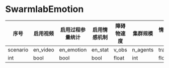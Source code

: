 # SwarmlabEmotion
 
| 序号 | 启用视频 | 启用过程参量统计 | 启用情感机制 | 障碍物速度 | 集群规模 | 情感传递因子 | 恐惧情感激发距离 | 斥力系数基值 | 斥力系数调节范围 | 碰撞半径 | 优选距离 | 优选速度 | 最大速度 | 最大加速度 |
|---|---|---|---|---|---|---|---|---|---|---|---|---|---|---|
| scenario | en_video | en_emotion | en_stat | v_obs | n_agents | trans_prop | fear_dist | g_shill_base | g_shill_range | r_coll | d_ref | v_ref | v_max | a_max |
| int | bool | bool | bool | float | int | float | float | float | float | float | float | float | float | float |
